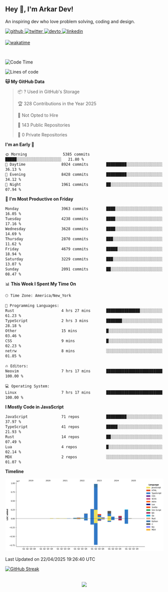 ## Hey 👋, I'm Arkar Dev!  

An inspiring dev who love problem solving, coding and design.

<a href="https://github.com/Riley1101" target="_blank">
<img src=https://img.shields.io/badge/github-%2324292e.svg?&style=for-the-badge&logo=github&logoColor=white alt=github style="margin-bottom: 5px;" />
</a>
<a href="https://twitter.com/arkardev" target="_blank">
<img src=https://img.shields.io/badge/twitter-%2300acee.svg?&style=for-the-badge&logo=twitter&logoColor=white alt=twitter style="margin-bottom: 5px;" />
</a>
<a href="https://dev.to/riley1101" target="_blank">
<img src=https://img.shields.io/badge/dev.to-%2308090A.svg?&style=for-the-badge&logo=dev.to&logoColor=white alt=devto style="margin-bottom: 5px;" />
</a>
<a href="https://linkedin.com/in/arkar-kaung-myat" target="_blank">
<img src=https://img.shields.io/badge/linkedin-%231E77B5.svg?&style=for-the-badge&logo=linkedin&logoColor=white alt=linkedin style="margin-bottom: 5px;" />
</a>
  
[![wakatime](https://wakatime.com/badge/user/cf23b6e3-75f8-4c04-b0e3-273191c8d2ec.svg)](https://wakatime.com/@cf23b6e3-75f8-4c04-b0e3-273191c8d2ec)

<br/>

<!--START_SECTION:waka-->
![Code Time](http://img.shields.io/badge/Code%20Time-1%2C377%20hrs%2038%20mins-blue)

![Lines of code](https://img.shields.io/badge/From%20Hello%20World%20I%27ve%20Written-22.5%20million%20lines%20of%20code-blue)

**🐱 My GitHub Data** 

> 📦 ? Used in GitHub's Storage 
 > 
> 🏆 328 Contributions in the Year 2025
 > 
> 🚫 Not Opted to Hire
 > 
> 📜 143 Public Repositories 
 > 
> 🔑 0 Private Repositories 
 > 
**I'm an Early 🐤** 

```text
🌞 Morning                5385 commits        █████░░░░░░░░░░░░░░░░░░░░   21.80 % 
🌆 Daytime                8924 commits        █████████░░░░░░░░░░░░░░░░   36.13 % 
🌃 Evening                8428 commits        █████████░░░░░░░░░░░░░░░░   34.12 % 
🌙 Night                  1961 commits        ██░░░░░░░░░░░░░░░░░░░░░░░   07.94 % 
```
📅 **I'm Most Productive on Friday** 

```text
Monday                   3963 commits        ████░░░░░░░░░░░░░░░░░░░░░   16.05 % 
Tuesday                  4238 commits        ████░░░░░░░░░░░░░░░░░░░░░   17.16 % 
Wednesday                3628 commits        ████░░░░░░░░░░░░░░░░░░░░░   14.69 % 
Thursday                 2870 commits        ███░░░░░░░░░░░░░░░░░░░░░░   11.62 % 
Friday                   4679 commits        █████░░░░░░░░░░░░░░░░░░░░   18.94 % 
Saturday                 3229 commits        ███░░░░░░░░░░░░░░░░░░░░░░   13.07 % 
Sunday                   2091 commits        ██░░░░░░░░░░░░░░░░░░░░░░░   08.47 % 
```


📊 **This Week I Spent My Time On** 

```text
🕑︎ Time Zone: America/New_York

💬 Programming Languages: 
Rust                     4 hrs 27 mins       ███████████████░░░░░░░░░░   61.23 % 
TypeScript               2 hrs 3 mins        ███████░░░░░░░░░░░░░░░░░░   28.18 % 
Other                    15 mins             █░░░░░░░░░░░░░░░░░░░░░░░░   03.46 % 
CSS                      9 mins              █░░░░░░░░░░░░░░░░░░░░░░░░   02.23 % 
netrw                    8 mins              ░░░░░░░░░░░░░░░░░░░░░░░░░   01.85 % 

🔥 Editors: 
Neovim                   7 hrs 17 mins       █████████████████████████   100.00 % 

💻 Operating System: 
Linux                    7 hrs 17 mins       █████████████████████████   100.00 % 
```

**I Mostly Code in JavaScript** 

```text
JavaScript               71 repos            █████████░░░░░░░░░░░░░░░░   37.97 % 
TypeScript               41 repos            █████░░░░░░░░░░░░░░░░░░░░   21.93 % 
Rust                     14 repos            ██░░░░░░░░░░░░░░░░░░░░░░░   07.49 % 
Lua                      4 repos             █░░░░░░░░░░░░░░░░░░░░░░░░   02.14 % 
MDX                      2 repos             ░░░░░░░░░░░░░░░░░░░░░░░░░   01.07 % 
```



**Timeline**

![Lines of Code chart](https://raw.githubusercontent.com/Riley1101/Riley1101/main/assets/bar_graph.png)


 Last Updated on 22/04/2025 19:26:40 UTC
<!--END_SECTION:waka-->

[![GitHub Streak](https://streak-stats.demolab.com?user=Riley1101)](https://git.io/streak-stats)
  
<br/>  
<div align="center">
<img src="https://komarev.com/ghpvc/?username=Riley1101&&style=flat-square" align="center" />
</div>  

